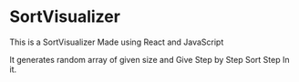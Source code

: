 
# SortVisualizer
This is a SortVisualizer Made using React and JavaScript 

It generates random array of given size and Give Step by Step Sort Step In it.



